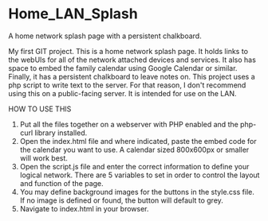 Home_LAN_Splash
===============

A home network splash page with a persistent chalkboard.

My first GIT project. This is a home network splash page. It holds links to the webUIs for all of the network attached devices and services.
It also has space to embed the family calendar using Google Calendar or similar. Finally, it has a persistent chalkboard to leave notes on.
This project uses a php script to write text to the server. For that reason, I don't recommend using this on a public-facing server. It is intended for use on the LAN.

HOW TO USE THIS
1. Put all the files together on a webserver with PHP enabled and the php-curl library installed.
2. Open the index.html file and where indicated, paste the embed code for the calendar you want to use. A calendar sized 800x600px or smaller will work best.
3. Open the script.js file and enter the correct information to define your logical network. There are 5 variables to set in order to control the layout and function of the page.
4. You may define background images for the buttons in the style.css file. If no image is defined or found, the button will default to grey.
5. Navigate to index.html in your browser.